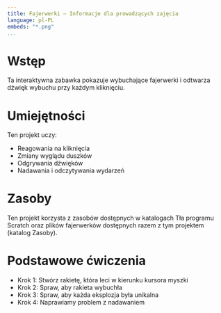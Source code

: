 ```yaml
---
title: Fajerwerki — Informacje dla prowadzących zajęcia
language: pl-PL
embeds: "*.png"
...
```


# Wstęp
Ta interaktywna zabawka pokazuje wybuchające fajerwerki i odtwarza dźwięk wybuchu przy każdym kliknięciu.

# Umiejętności

Ten projekt uczy:

* Reagowania na kliknięcia
* Zmiany wyglądu duszków
* Odgrywania dźwięków
* Nadawania i odczytywania wydarzeń

# Zasoby
Ten projekt korzysta z zasobów dostępnych w katalogach Tła programu Scratch oraz plików fajerwerków dostępnych razem z tym projektem (katalog Zasoby).

# Podstawowe ćwiczenia
* Krok 1: Stwórz rakietę, która leci w kierunku kursora myszki
* Krok 2: Spraw, aby rakieta wybuchła
* Krok 3: Spraw, aby każda eksplozja była unikalna
* Krok 4: Naprawiamy problem z nadawaniem
